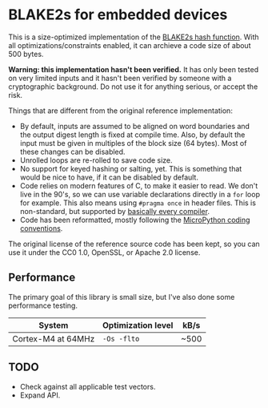 # BLAKE2s for embedded devices

This is a size-optimized implementation of the [BLAKE2s hash
function](https://blake2.net/). With all optimizations/constraints enabled, it
can archieve a code size of about 500 bytes.

**Warning: this implementation hasn't been verified.** It has only been tested
on very limited inputs and it hasn't been verified by someone with a
cryptographic background. Do not use it for anything serious, or accept the
risk.

Things that are different from the original reference implementation:

  * By default, inputs are assumed to be aligned on word boundaries and the
    output digest length is fixed at compile time. Also, by default the input
    must be given in multiples of the block size (64 bytes). Most of these
    changes can be disabled.
  * Unrolled loops are re-rolled to save code size.
  * No support for keyed hashing or salting, yet. This is something that would
    be nice to have, if it can be disabled by default.
  * Code relies on modern features of C, to make it easier to read. We don't
    live in the 90's, so we can use variable declarations directly in a `for`
    loop for example. This also means using `#pragma once` in header files.
    This is non-standard, but supported by
    [basically every compiler](https://en.wikipedia.org/wiki/Pragma_once#Portability).
  * Code has been reformatted, mostly following the
[MicroPython coding conventions](https://github.com/micropython/micropython/blob/master/CODECONVENTIONS.md#c-code-conventions).

The original license of the reference source code has been kept, so you can use
it under the CC0 1.0, OpenSSL, or Apache 2.0 license.

## Performance

The primary goal of this library is small size, but I've also done some
performance testing.


| System             | Optimization level | kB/s |
| ------             | ------------------ | ---- |
| Cortex-M4 at 64MHz | `-Os -flto`        | ~500 |


## TODO

  * Check against all applicable test vectors.
  * Expand API.
